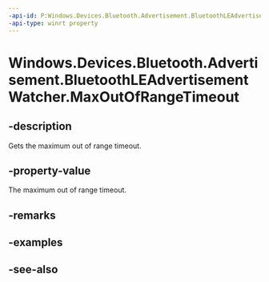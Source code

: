 ```yaml
---
-api-id: P:Windows.Devices.Bluetooth.Advertisement.BluetoothLEAdvertisementWatcher.MaxOutOfRangeTimeout
-api-type: winrt property
---
```


<!-- Property syntax
public Windows.Foundation.TimeSpan MaxOutOfRangeTimeout { get; }
-->

# Windows.Devices.Bluetooth.Advertisement.BluetoothLEAdvertisementWatcher.MaxOutOfRangeTimeout

## -description
Gets the maximum out of range timeout.

## -property-value
The maximum out of range timeout.

## -remarks

## -examples

## -see-also
